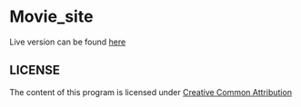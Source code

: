 # Movie_site
Live version can be found [here](https://dakshvarshneya.github.io/Movie_site)

## LICENSE

The content of this program is licensed under <a href="https://creativecommons.org/licenses/by/2.0/">Creative Common Attribution</a>
